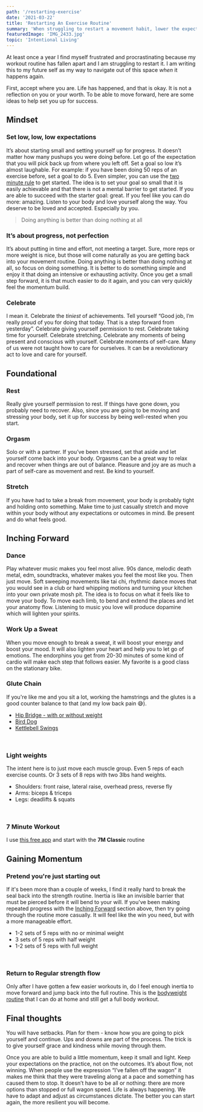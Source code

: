 ```yaml
---
path: '/restarting-exercise'
date: '2021-03-22'
title: 'Restarting An Exercise Routine'
summary: 'When struggling to restart a movement habit, lower the expectations so much that they seem too easy: that is how you can gain momentum.'
featuredImage: 'IMG_2433.jpg'
topic: 'Intentional Living'
---
```


At least once a year I find myself frustrated and procrastinating because my workout routine has fallen apart and I am struggling to restart it. I am writing this to my future self as my way to navigate out of this space _when_ it happens again.

First, accept where you are. Life has happened, and that is okay. It is not a reflection on you or your worth. To be able to move forward, here are some ideas to help set you up for success.

## Mindset

### Set low, low, low expectations

It’s about starting small and setting yourself up for progress. It doesn’t matter how many pushups you were doing before. Let go of the expectation that you will pick back up from where you left off. Set a goal so low it’s almost laughable. For example: if you have been doing 50 reps of an exercise before, set a goal to do 5. Even simpler, you can use the [two minute rule](https://jamesclear.com/how-to-stop-procrastinating) to get started. The idea is to set your goal so small that it is easily achievable and that there is not a mental barrier to get started. If you are able to succeed with the starter goal: great. If you feel like you can do more: amazing. Listen to your body and love yourself along the way. You deserve to be loved and accepted. Especially by you.

> Doing anything is better than doing nothing at all

### It’s about progress, not perfection

It’s about putting in time and effort, not meeting a target. Sure, more reps or more weight is nice, but those will come naturally as you are getting back into your movement routine. Doing anything is better than doing nothing at all, so focus on doing something. It is better to do something simple and enjoy it that doing an intensive or exhausting activity. Once you get a small step forward, it is that much easier to do it again, and you can very quickly feel the momentum build.

### Celebrate

I mean it. Celebrate the _tiniest_ of achievements. Tell yourself “Good job, I’m really proud of you for doing that today. That is a step forward from yesterday”. Celebrate giving yourself permission to rest. Celebrate taking time for yourself. Celebrate stretching. Celebrate any moments of being present and conscious with yourself. Celebrate moments of self-care. Many of us were not taught how to care for ourselves. It can be a revolutionary act to love and care for yourself.

## Foundational

### Rest

Really give yourself permission to rest. If things have gone down, you probably need to recover. Also, since you are going to be moving and stressing your body, set it up for success by being well-rested when you start.

### Orgasm

Solo or with a partner. If you’ve been stressed, set that aside and let yourself come back into your body. Orgasms can be a great way to relax and recover when things are out of balance. Pleasure and joy are as much a part of self-care as movement and rest. Be kind to yourself.

### Stretch

If you have had to take a break from movement, your body is probably tight and holding onto something. Make time to just casually stretch and move within your body without any expectations or outcomes in mind. Be present and do what feels good.

## Inching Forward

### Dance

Play whatever music makes you feel most alive. 90s dance, melodic death metal, edm, soundtracks, whatever makes you feel the most like you. Then just move. Soft sweeping movements like tai chi, rhythmic dance moves that you would see in a club or hard whipping motions and turning your kitchen into your own private mosh pit. The idea is to focus on what it feels like to move your body. To move each limb, to bend and extend the places and let your anatomy flow. Listening to music you love will produce dopamine which will lighten your spirits.

### Work Up a Sweat

When you move enough to break a sweat, it will boost your energy and boost your mood. It will also lighten your heart and help you to let go of emotions. The endorphins you get from 20-30 minutes of some kind of cardio will make each step that follows easier. My favorite is a good class on the stationary bike.

### Glute Chain

If you're like me and you sit a lot, working the hamstrings and the glutes is a good counter balance to that (and my low back pain 😅).

- [Hip Bridge - with or without weight](https://www.coachmag.co.uk/glute-exercises/2333/glute-bridge-how-to-do-it-benefits-and-variations)
- [Bird Dog](https://www.verywellfit.com/how-to-do-the-bird-dog-exercise-3498253)
- [Kettlebell Swings](https://www.coachmag.co.uk/kettlebell-exercises/1730/how-to-do-a-kettlebell-swing)

<br />

### Light weights

The intent here is to just move each muscle group. Even 5 reps of each exercise counts. Or 3 sets of 8 reps with two 3lbs hand weights.

- Shoulders: front raise, lateral raise, overhead press, reverse fly
- Arms: biceps & triceps
- Legs: deadlifts & squats

<br />

### 7 Minute Workout

I use [this free app](https://apps.apple.com/us/app/7-minute-workout-fitness-app/id806995720) and start with the **7M Classic** routine

## Gaining Momentum

### Pretend you're just starting out

If it's been more than a couple of weeks, I find it really hard to break the seal back into the strength routine. Inertia is like an invisible barrier that must be pierced before it will bend to your will. If you've been making repeated progress with the [Inching Forward](/restarting-exercise#inching-forward) section above, then try going through the routine more casually. It will feel like the win you need, but with a more manageable effort.

- 1-2 sets of 5 reps with no or minimal weight
- 3 sets of 5 reps with half weight
- 1-2 sets of 5 reps with full weight

<br />

### Return to Regular strength flow

Only after I have gotten a few easier workouts in, do I feel enough inertia to move forward and jump back into the full routine. This is the [bodyweight routine](https://www.reddit.com/r/bodyweightfitness/wiki/kb/recommended_routine) that I can do at home and still get a full body workout.

## Final thoughts

You will have setbacks. Plan for them - know how you are going to pick yourself and continue. Ups and downs are part of the process. The trick is to give yourself grace and kindness while moving through them.

Once you are able to build a little momentum, keep it small and light. Keep your expectations on the practice, not on the outcomes. It’s about flow, not winning. When people use the expression “I’ve fallen off the wagon” it makes me think that they were traveling along at a pace and something has caused them to stop. It doesn’t have to be all or nothing: there are more options than stopped or full wagon speed. Life is always happening. We have to adapt and adjust as circumstances dictate. The better you can start again, the more resilient you will become.
